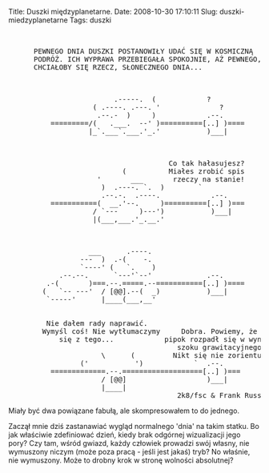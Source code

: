 Title: Duszki międzyplanetarne.
Date: 2008-10-30 17:10:11
Slug: duszki-miedzyplanetarne
Tags: duszki

<pre>


      PEWNEGO DNIA DUSZKI POSTANOWIŁY UDAĆ SIĘ W KOSMICZNĄ
      PODRÓŻ. ICH WYPRAWA PRZEBIEGAŁA SPOKOJNIE, AŻ PEWNEGO,
      CHCIAŁOBY SIĘ RZECZ, SŁONECZNEGO DNIA...



                         .-----.  (            ?
                    ( .----. .---. '              ?
                     .--.-  )     )            .--.
          =========/(   .___.  --' )==========[..] )====
                   |_`.___`.___.'_.'           )___|



                                      Co tak hałasujesz?
                           (          Miałes zrobić spis
                     '       ___       rzeczy na stanie!
                      )  .----. `.  )        `
                      .--.-.  .----.            .--.
          ===========(  __.'--.     )==========[..] )===
                    / `---     )---')           )___|
                    |(___,___.'_.__.'



                   ___      .----.
                 ---  )  .-(    -.
                 `----' (   `.    )
            .--.--.      `---'`--'             .--.
         .-(       )===.--.=====.--===========[..] )====
        (   `-- ---'  / [@@].--(  _)           )___|
         `-----'      |____(___,__'


         Nie dałem rady naprawić.
        Wymyśl coś! Nie wytłumaczymy     Dobra. Powiemy, że
            się z tego...            pipok rozpadł się w wyniku
                                        szoku grawitacyjnego.
                      \      (         Nikt się nie zorientuje.
                 ('           ')            `  .--.
          =============.--.===================[..] )===
                      / [@@]                   )___|
                      |____|
                                        2k8/fsc &amp; Frank Russel
</pre>
<p>Miały być dwa powiązane fabułą, ale skompresowałem to do jednego.</p>
<p>Zaczął mnie dziś zastanawiać wygląd normalnego 'dnia' na takim statku. Bo jak właściwie zdefiniować dzień, kiedy brak odgórnej wizualizacji jego pory? Czy tam, wśród gwiazd, każdy człowiek prowadzi swój własny, nie wymuszony niczym (może poza pracą - jeśli jest jakaś) tryb? No właśnie, nie wymuszony. Może to drobny krok w stronę wolności absolutnej?</p>
